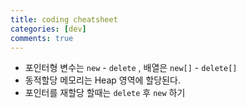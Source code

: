 ```yaml
---
title: coding cheatsheet
categories: [dev]
comments: true
---
```


* 포인터형 변수는 `new` - `delete` , 배열은 `new[]` - `delete[]` 
* 동적할당 메모리는 Heap 영역에 할당된다.
* 포인터를 재할당 할때는 `delete` 후 `new` 하기
